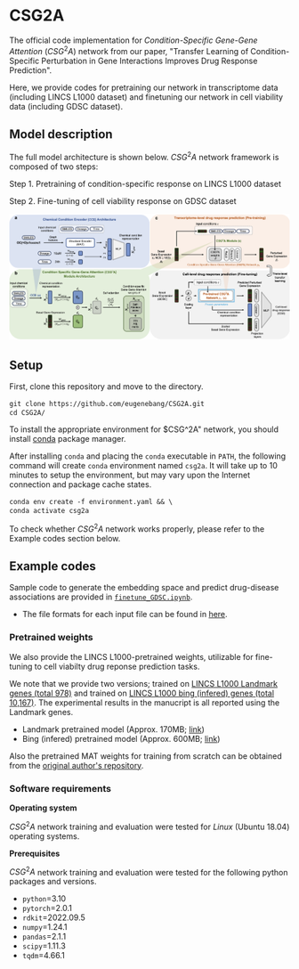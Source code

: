 # CSG2A

The official code implementation for *Condition-Specific Gene-Gene Attention* ($CSG^2A$) network from our paper, "Transfer Learning of Condition-Specific Perturbation in Gene Interactions Improves Drug Response Prediction".

Here, we provide codes for pretraining our network in transcriptome data (including LINCS L1000 dataset) and finetuning our network in cell viability data (including GDSC dataset).

## Model description

The full model architecture is shown below. $CSG^2A$ network framework is composed of two steps:

Step 1. Pretraining of condition-specific response on LINCS L1000 dataset

Step 2. Fine-tuning of cell viability response on GDSC dataset

![model1](img/model_overview.png)

## Setup
First, clone this repository and move to the directory.
```
git clone https://github.com/eugenebang/CSG2A.git
cd CSG2A/
```

To install the appropriate environment for $CSG^2A" network, you should install [conda](https://docs.conda.io/en/latest/) package manager.

After installing `conda` and placing the `conda` executable in `PATH`, the following command will create `conda` environment named `csg2a`. It will take up to 10 minutes to setup the environment, but may vary upon the Internet connection and package cache states.
```
conda env create -f environment.yaml && \
conda activate csg2a
```

To check whether $CSG^2A$ network works properly, please refer to the Example codes section below.

## Example codes
Sample code to generate the embedding space and predict drug-disease associations are provided in [`finetune_GDSC.ipynb`](finetune_GDSC.ipynb).

- The file formats for each input file can be found in [here](data).

### Pretrained weights
We also provide the LINCS L1000-pretrained weights, utilizable for fine-tuning to cell viabilty drug reponse prediction tasks.

We note that we provide two versions; trained on [LINCS L1000 Landmark genes (total 978)](data/LINCS_L1000_landmark_genes.txt) and trained on [LINCS L1000 bing (infered) genes (total 10,167)](data/LINCS_L1000_bing_genes.txt). The experimental results in the manucript is all reported using the Landmark genes.

- Landmark pretrained model (Approx. 170MB; [link](https://drive.google.com/file/d/17-fFIxXB1avNZ9gWsccZ7Ia5Myqfzi9M/view))
- Bing (infered) pretrained model (Approx. 600MB; [link](https://drive.google.com/file/d/1YSafSPi-BreuVveAAtxc-zkMpm7qDjBb/view))

Also the pretrained MAT weights for training from scratch can be obtained from the [original author's repository](https://github.com/ardigen/MAT).

### Software requirements

**Operating system**

 $CSG^2A$ network training and evaluation were tested for *Linux* (Ubuntu 18.04) operating systems.

**Prerequisites**

$CSG^2A$ network training and evaluation were tested for the following python packages and versions.

  - `python`=3.10
  - `pytorch`=2.0.1
  - `rdkit`=2022.09.5
  - `numpy`=1.24.1
  - `pandas`=2.1.1
  - `scipy`=1.11.3
  - `tqdm`=4.66.1

